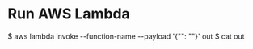 # Run AWS Lambda
$ aws lambda invoke --function-name <FunctionName> --payload '{"<jsonKey>": "<jsonValue>"}' out
$ cat out
